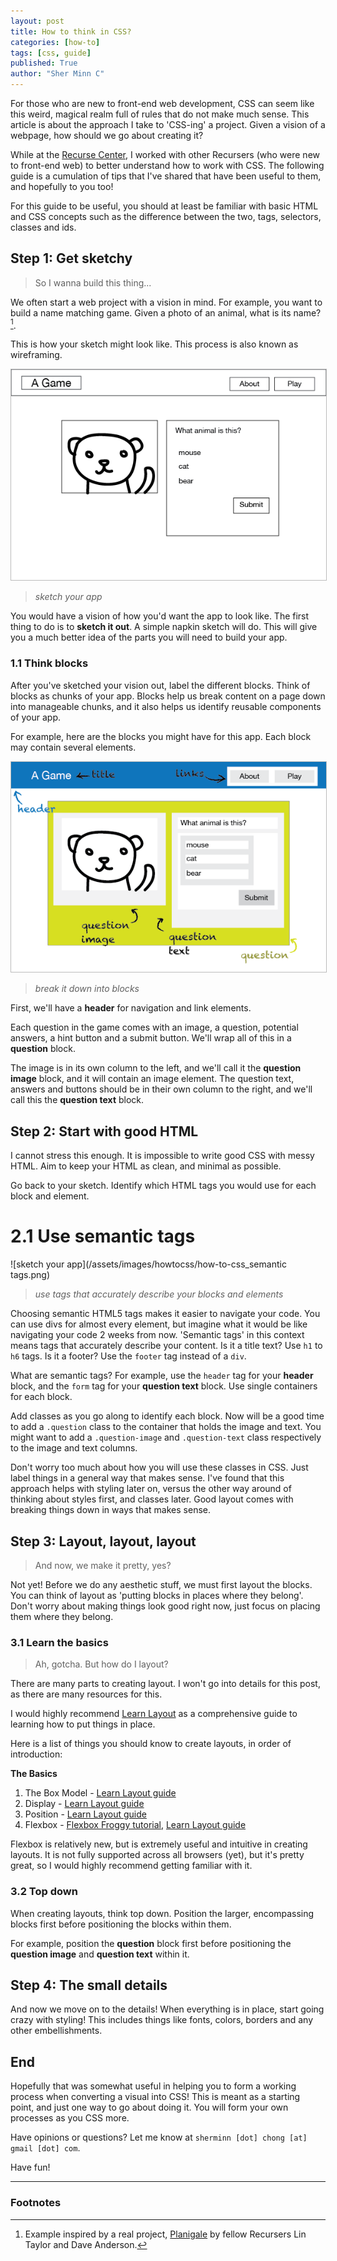 ```yaml
---
layout: post
title: How to think in CSS?
categories: [how-to]
tags: [css, guide]
published: True
author: "Sher Minn C"
---
```


<style>
img{
    border: 1px solid #bbb;
}
</style>

For those who are new to front-end web development, CSS can seem like this weird, magical realm full of rules that do not make much sense. This article is about the approach I take to 'CSS-ing' a project. Given a vision of a webpage, how should we go about creating it? 

While at the [Recurse Center](http://recurse.com), I worked with other Recursers (who were new to front-end web) to better understand how to work with CSS. The following guide is a cumulation of tips that I've shared that have been useful to them, and hopefully to you too!

For this guide to be useful, you should at least be familiar with basic HTML and CSS concepts such as the difference between the two, tags, selectors, classes and ids.

## Step 1: Get sketchy

> So I wanna build this thing...

We often start a web project with a vision in mind. For example, you want to build a name matching game. Given a photo of an animal, what is its name? [^1].

This is how your sketch might look like. This process is also known as wireframing.

![sketch your app](/assets/images/howtocss/how-to-css_sketch.png)

> _sketch your app_

You would have a vision of how you'd want the app to look like. The first thing to do is to __sketch it out__. A simple napkin sketch will do. This will give you a much better idea of the parts you will need to build your app. 

### 1.1 Think blocks

After you've sketched your vision out, label the different blocks. Think of blocks as chunks of your app. Blocks help us break content on a page down into manageable chunks, and it also helps us identify reusable components of your app. 

For example, here are the blocks you might have for this app. Each block may contain several elements.

![break it down into blocks](/assets/images/howtocss/how-to-css_blocks.png)

> _break it down into blocks_

First, we'll have a __header__ for navigation and link elements. 

Each question in the game comes with an image, a question, potential answers, a hint button and a submit button. We'll wrap all of this in a __question__ block.

The image is in its own column to the left, and we'll call it the __question image__ block, and it will contain an image element. The question text, answers and buttons should be in their own column to the right, and we'll call this the __question text__ block.


## Step 2: Start with good HTML

I cannot stress this enough. It is impossible to write good CSS with messy HTML. Aim to keep your HTML as clean, and minimal as possible. 

Go back to your sketch. Identify which HTML tags you would use for each block and element. 

# 2.1 Use semantic tags
![sketch your app](/assets/images/howtocss/how-to-css_semantic tags.png)

> _use tags that accurately describe your blocks and elements_

Choosing semantic HTML5 tags makes it easier to navigate your code. You can use divs for almost every element, but imagine what it would be like navigating your code 2 weeks from now. 'Semantic tags' in this context means tags that accurately describe your content. Is it a title text? Use `h1` to `h6` tags. Is it a footer? Use the `footer` tag instead of a `div`. 

What are semantic tags? For example, use the `header` tag for your __header__ block, and the `form` tag for your __question text__ block. Use single containers for each block. 

Add classes as you go along to identify each block. Now will be a good time to add a `.question` class to the container that holds the image and text. You might want to add a `.question-image` and `.question-text` class respectively to the image and text columns. 

Don't worry too much about how you will use these classes in CSS. Just label things in a general way that makes sense. I've found that this approach helps with styling later on, versus the other way around of thinking about styles first, and classes later. Good layout comes with breaking things down in ways that makes sense.

## Step 3: Layout, layout, layout

> And now, we make it pretty, yes?

Not yet! Before we do any aesthetic stuff, we must first layout the blocks. You can think of layout as 'putting blocks in places where they belong'. Don't worry about making things look good right now, just focus on placing them where they belong.

### 3.1 Learn the basics

> Ah, gotcha. But how do I layout?

There are many parts to creating layout. I won't go into details for this post, as there are many resources for this.

I would highly recommend [Learn Layout](http://learnlayout.com/) as a comprehensive guide to learning how to put things in place. 

Here is a list of things you should know to create layouts, in order of introduction:

__The Basics__

1. The Box Model - [Learn Layout guide](http://learnlayout.com/box-model.html)
2. Display - [Learn Layout guide](http://learnlayout.com/display.html)
3. Position - [Learn Layout guide](http://learnlayout.com/position.html)
4. Flexbox - [Flexbox Froggy tutorial](http://flexboxfroggy.com/), [Learn Layout guide](https://css-tricks.com/snippets/css/a-guide-to-flexbox/)

Flexbox is relatively new, but is extremely useful and intuitive in creating layouts. It is not fully supported across all browsers (yet), but it's pretty great, so I would highly recommend getting familiar with it.

### 3.2 Top down

When creating layouts, think top down. Position the larger, encompassing blocks first before positioning the blocks within them.

For example, position the __question__ block first before positioning the __question image__ and __question text__ within it.


## Step 4: The small details

And now we move on to the details! When everything is in place, start going crazy with styling! This includes things like fonts, colors, borders and any other embellishments. 

## End
Hopefully that was somewhat useful in helping you to form a working process when converting a visual into CSS! This is meant as a starting point, and just one way to go about doing it. You will form your own processes as you CSS more. 

Have opinions or questions? Let me know at `sherminn [dot] chong [at] gmail [dot] com`.  

Have fun!

---

### Footnotes

[^1]: Example inspired by a real project, [Planigale](http://planigale.dvndrsn.com) by fellow Recursers Lin Taylor and Dave Anderson.